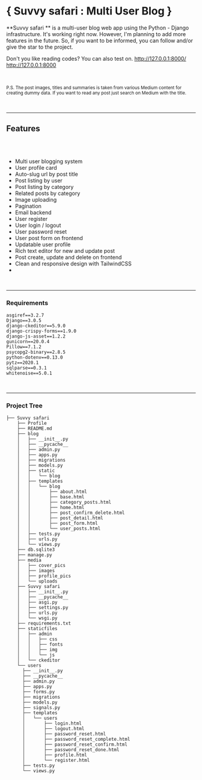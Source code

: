 # { Suvvy safari : Multi User Blog }

**Suvvy safari ** is a multi-user blog web app using the Python - Django infrastructure. It's working right now. However, I'm planning to add more features in the future. So, if you want to be informed, you can follow and/or give the star to the project.

Don't you like reading codes? You can also test on. http://127.0.0.1:8000/  http://127.0.0.1:8000



<br>

<sub>P.S. The post images, titles and summaries is taken from various Medium content for creating dummy data. If you want to read any post just search on Medium with the title.</sub>

<br>

----

## Features

<br>



<br>

* Multi user blogging system
* User profile card
* Auto-slug url by post title
* Post listing by user
* Post listing by category
* Related posts by category
* Image uploading
* Pagination
* Email backend
* User register
* User login / logout
* User password reset
* User post form on frontend
* Updatable user profile
* Rich text editor for new and update post
* Post create, update and delete on frontend
* Clean and responsive design with TailwindCSS
* 


<br>

----

### Requirements

```
asgiref==3.2.7
Django==3.0.5
django-ckeditor==5.9.0
django-crispy-forms==1.9.0
django-js-asset==1.2.2
gunicorn==20.0.4
Pillow==7.1.2
psycopg2-binary==2.8.5
python-dotenv==0.13.0
pytz==2020.1
sqlparse==0.3.1
whitenoise==5.0.1
```


<br>

----

### Project Tree

```
├── Suvvy safari
    ├── Profile
    ├── README.md
    ├── blog
    │   ├── __init__.py
    │   ├── __pycache__
    │   ├── admin.py
    │   ├── apps.py
    │   ├── migrations
    │   ├── models.py
    │   ├── static
    │   │   └── blog
    │   ├── templates
    │   │   └── blog
    │   │       ├── about.html
    │   │       ├── base.html
    │   │       ├── category_posts.html
    │   │       ├── home.html
    │   │       ├── post_confirm_delete.html
    │   │       ├── post_detail.html
    │   │       ├── post_form.html
    │   │       └── user_posts.html
    │   ├── tests.py
    │   ├── urls.py
    │   └── views.py
    ├── db.sqlite3
    ├── manage.py
    ├── media
    │   ├── cover_pics
    │   ├── images
    │   ├── profile_pics
    │   └── uploads
    ├── Suvvy safari 
    │   ├── __init__.py
    │   ├── __pycache__
    │   ├── asgi.py
    │   ├── settings.py
    │   ├── urls.py
    │   └── wsgi.py
    ├── requirements.txt
    ├── staticfiles
    │   ├── admin
    │   │   ├── css
    │   │   ├── fonts
    │   │   ├── img
    │   │   └── js
    │   └── ckeditor
    └── users
      ├── __init__.py
      ├── __pycache__
      ├── admin.py
      ├── apps.py
      ├── forms.py
      ├── migrations
      ├── models.py
      ├── signals.py
      ├── templates
      │   └── users
      │       ├── login.html
      │       ├── logout.html
      │       ├── password_reset.html
      │       ├── password_reset_complete.html
      │       ├── password_reset_confirm.html
      │       ├── password_reset_done.html
      │       ├── profile.html
      │       └── register.html
      ├── tests.py
      └── views.py
```
